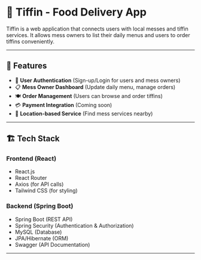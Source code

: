 # 🍱 Tiffin - Food Delivery App

Tiffin is a web application that connects users with local messes and tiffin services. It allows mess owners to list their daily menus and users to order tiffins conveniently.

---

## 🚀 Features
- 🛒 **User Authentication** (Sign-up/Login for users and mess owners)
- 📋 **Mess Owner Dashboard** (Update daily menu, manage orders)
- 🍽 **Order Management** (Users can browse and order tiffins)
- 💳 **Payment Integration** (Coming soon)
- 📍 **Location-based Service** (Find mess services nearby)

---

## 🏗 Tech Stack
### **Frontend** (React)
- React.js
- React Router
- Axios (for API calls)
- Tailwind CSS (for styling)

### **Backend** (Spring Boot)
- Spring Boot (REST API)
- Spring Security (Authentication & Authorization)
- MySQL (Database)
- JPA/Hibernate (ORM)
- Swagger (API Documentation)

---
